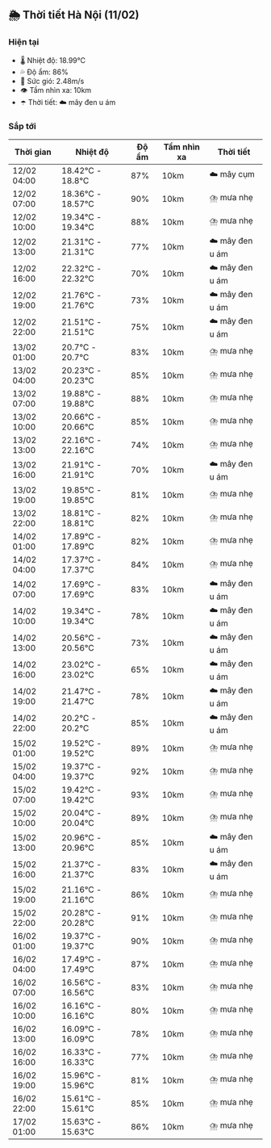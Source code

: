 ## 🌦️ Thời tiết Hà Nội (11/02)

### Hiện tại

- 🌡️ Nhiệt độ: 18.99℃
- 💦 Độ ẩm: 86%
- 💨 Sức gió: 2.48m/s
- 👁️ Tầm nhìn xa: 10km
- ☂️ Thời tiết: ☁️ mây đen u ám

### Sắp tới

| Thời gian | Nhiệt độ | Độ ẩm | Tầm nhìn xa | Thời tiết |
| --- | --- | --- | --- | --- |
| 12/02 04:00 | 18.42℃ - 18.8℃ | 87% | 10km | ☁️ mây cụm |
| 12/02 07:00 | 18.36℃ - 18.57℃ | 90% | 10km | ⛈️ mưa nhẹ |
| 12/02 10:00 | 19.34℃ - 19.34℃ | 88% | 10km | ⛈️ mưa nhẹ |
| 12/02 13:00 | 21.31℃ - 21.31℃ | 77% | 10km | ☁️ mây đen u ám |
| 12/02 16:00 | 22.32℃ - 22.32℃ | 70% | 10km | ☁️ mây đen u ám |
| 12/02 19:00 | 21.76℃ - 21.76℃ | 73% | 10km | ☁️ mây đen u ám |
| 12/02 22:00 | 21.51℃ - 21.51℃ | 75% | 10km | ☁️ mây đen u ám |
| 13/02 01:00 | 20.7℃ - 20.7℃ | 83% | 10km | ⛈️ mưa nhẹ |
| 13/02 04:00 | 20.23℃ - 20.23℃ | 85% | 10km | ⛈️ mưa nhẹ |
| 13/02 07:00 | 19.88℃ - 19.88℃ | 88% | 10km | ⛈️ mưa nhẹ |
| 13/02 10:00 | 20.66℃ - 20.66℃ | 85% | 10km | ⛈️ mưa nhẹ |
| 13/02 13:00 | 22.16℃ - 22.16℃ | 74% | 10km | ⛈️ mưa nhẹ |
| 13/02 16:00 | 21.91℃ - 21.91℃ | 70% | 10km | ☁️ mây đen u ám |
| 13/02 19:00 | 19.85℃ - 19.85℃ | 81% | 10km | ⛈️ mưa nhẹ |
| 13/02 22:00 | 18.81℃ - 18.81℃ | 82% | 10km | ⛈️ mưa nhẹ |
| 14/02 01:00 | 17.89℃ - 17.89℃ | 82% | 10km | ⛈️ mưa nhẹ |
| 14/02 04:00 | 17.37℃ - 17.37℃ | 84% | 10km | ⛈️ mưa nhẹ |
| 14/02 07:00 | 17.69℃ - 17.69℃ | 83% | 10km | ☁️ mây đen u ám |
| 14/02 10:00 | 19.34℃ - 19.34℃ | 78% | 10km | ☁️ mây đen u ám |
| 14/02 13:00 | 20.56℃ - 20.56℃ | 73% | 10km | ☁️ mây đen u ám |
| 14/02 16:00 | 23.02℃ - 23.02℃ | 65% | 10km | ☁️ mây đen u ám |
| 14/02 19:00 | 21.47℃ - 21.47℃ | 78% | 10km | ☁️ mây đen u ám |
| 14/02 22:00 | 20.2℃ - 20.2℃ | 85% | 10km | ☁️ mây đen u ám |
| 15/02 01:00 | 19.52℃ - 19.52℃ | 89% | 10km | ⛈️ mưa nhẹ |
| 15/02 04:00 | 19.37℃ - 19.37℃ | 92% | 10km | ⛈️ mưa nhẹ |
| 15/02 07:00 | 19.42℃ - 19.42℃ | 93% | 10km | ⛈️ mưa nhẹ |
| 15/02 10:00 | 20.04℃ - 20.04℃ | 89% | 10km | ⛈️ mưa nhẹ |
| 15/02 13:00 | 20.96℃ - 20.96℃ | 85% | 10km | ☁️ mây đen u ám |
| 15/02 16:00 | 21.37℃ - 21.37℃ | 83% | 10km | ☁️ mây đen u ám |
| 15/02 19:00 | 21.16℃ - 21.16℃ | 86% | 10km | ⛈️ mưa nhẹ |
| 15/02 22:00 | 20.28℃ - 20.28℃ | 91% | 10km | ⛈️ mưa nhẹ |
| 16/02 01:00 | 19.37℃ - 19.37℃ | 90% | 10km | ⛈️ mưa nhẹ |
| 16/02 04:00 | 17.49℃ - 17.49℃ | 87% | 10km | ⛈️ mưa nhẹ |
| 16/02 07:00 | 16.56℃ - 16.56℃ | 83% | 10km | ⛈️ mưa nhẹ |
| 16/02 10:00 | 16.16℃ - 16.16℃ | 80% | 10km | ⛈️ mưa nhẹ |
| 16/02 13:00 | 16.09℃ - 16.09℃ | 78% | 10km | ⛈️ mưa nhẹ |
| 16/02 16:00 | 16.33℃ - 16.33℃ | 77% | 10km | ⛈️ mưa nhẹ |
| 16/02 19:00 | 15.96℃ - 15.96℃ | 81% | 10km | ⛈️ mưa nhẹ |
| 16/02 22:00 | 15.61℃ - 15.61℃ | 85% | 10km | ⛈️ mưa nhẹ |
| 17/02 01:00 | 15.63℃ - 15.63℃ | 86% | 10km | ⛈️ mưa nhẹ |
